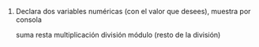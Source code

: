 1) Declara dos variables numéricas (con el valor que desees), muestra por consola 

    suma
    resta
    multiplicación
    división 
    módulo (resto de la división)